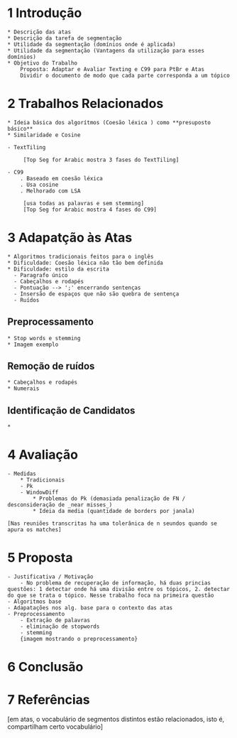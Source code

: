 

# 1 Introdução
	* Descrição das atas
	* Descrição da tarefa de segmentação
	* Utilidade da segmentação (domínios onde é aplicada)
	* Utilidade da segmentação (Vantagens da utilização para esses domínios)
	* Objetivo do Trabalho
		Proposta: Adaptar e Avaliar Texting e C99 para PtBr e Atas
		Dividir o documento de modo que cada parte corresponda a um tópico
	

# 2 Trabalhos Relacionados 

	* Ideia básica dos algorítmos (Coesão léxica ) como **presuposto básico**
	* Similaridade e Cosine

	- TextTiling

		 [Top Seg for Arabic mostra 3 fases do TextTiling]	

	- C99
		. Baseado em coesão léxica
		. Usa cosine
		. Melhorado com LSA

		 [usa todas as palavras e sem stemming]
		 [Top Seg for Arabic mostra 4 fases do C99]	
	

# 3 Adapatção às Atas

	* Algoritmos tradicionais feitos para o inglês
	* Dificuldade: Coesão léxica não tão bem definida
	* Dificuldade: estilo da escrita
	  - Paragrafo único
	  - Cabeçalhos e rodapés
	  - Pontuação --> ';' encerrando sentenças
	  - Insersão de espaços que não são quebra de sentença
	  - Ruídos

## 		Preprocessamento

	* Stop words e stemming
	* Imagem exemplo
	
## 		Remoção de ruídos
	
	* Cabeçalhos e rodapés
	* Numerais	

## 		Identificação de Candidatos

	* 



# 4 Avaliação
	- Medidas
		* Tradicionais
		- Pk
		- WindowDiff
			* Problemas do Pk (demasiada penalização de FN / desconsideração de _near misses_)
			* Ideia da media (quantidade de borders por janala)

	[Nas reuniões transcritas ha uma tolerânica de n seundos quando se apura os matches]
	
	
	
	
		
# 5 Proposta
	- Justificativa / Motivação
		- No problema de recuperação de informação, há duas princias questões: 1 detectar onde há uma divisão entre os tópicos, 2. detectar do que se trata o tópico. Nesse trabalho foca na primeira questão
	- Algoritmos base
	- Adapatações nos alg. base para o contexto das atas
	- Preprocessamento
		- Extração de palavras
		- eliminação de stopwords
		- stemming
		{imagem mostrando o preprocessamento}

# 6 Conclusão

# 7 Referências


[em atas, o vocabulário de segmentos distintos estão relacionados, isto é, compartilham certo vocabulário]


